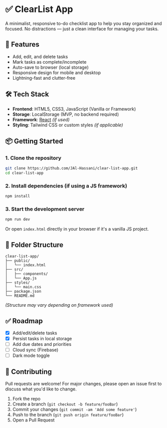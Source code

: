 # ✅ ClearList App

A minimalist, responsive to-do checklist app to help you stay organized and focused. No distractions — just a clean interface for managing your tasks.

## 🚀 Features

- Add, edit, and delete tasks
- Mark tasks as complete/incomplete
- Auto-save to browser (local storage)
- Responsive design for mobile and desktop
- Lightning-fast and clutter-free

## 🛠️ Tech Stack

- **Frontend**: HTML5, CSS3, JavaScript (Vanilla or Framework)
- **Storage**: LocalStorage (MVP, no backend required)
- **Framework**: [React](https://reactjs.org/) *(if used)*
- **Styling**: Tailwind CSS or custom styles *(if applicable)*

## 📦 Getting Started

### 1. Clone the repository
```bash
git clone https://github.com/JAl-Hassani/clear-list-app.git
cd clear-list-app
```

### 2. Install dependencies (if using a JS framework)
```bash
npm install
```

### 3. Start the development server
```bash
npm run dev
```
Or open `index.html` directly in your browser if it's a vanilla JS project.

## 📁 Folder Structure

```text
clear-list-app/
├── public/
│   └── index.html
├── src/
│   ├── components/
│   └── App.js
├── styles/
│   └── main.css
├── package.json
└── README.md
```

*(Structure may vary depending on framework used)*

## ✅ Roadmap

- [x] Add/edit/delete tasks
- [x] Persist tasks in local storage
- [ ] Add due dates and priorities
- [ ] Cloud sync (Firebase)
- [ ] Dark mode toggle

## 🧪 Contributing

Pull requests are welcome! For major changes, please open an issue first to discuss what you'd like to change.

1. Fork the repo
2. Create a branch (`git checkout -b feature/fooBar`)
3. Commit your changes (`git commit -am 'Add some feature'`)
4. Push to the branch (`git push origin feature/fooBar`)
5. Open a Pull Request
